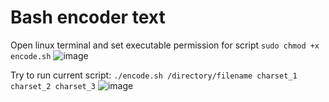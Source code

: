 # Bash encoder text
Open linux terminal and set executable permission for script 
`sudo chmod +x encode.sh`
![image](https://user-images.githubusercontent.com/48886027/198325784-bfed898c-e985-4341-96c8-1082163ad731.png)


Try to run current script: 
`./encode.sh /directory/filename charset_1 charset_2 charset_3`
![image](https://user-images.githubusercontent.com/48886027/198550419-191aa0a2-ed86-4606-9524-0183cb32afbc.png)




